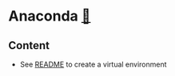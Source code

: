 # Anaconda [:link:](https://www.anaconda.com/)

## Content
* See [README](create-virtual-environments) to create a virtual environment
